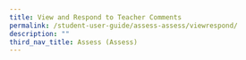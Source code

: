```yaml
---
title: View and Respond to Teacher Comments
permalink: /student-user-guide/assess-assess/viewrespond/
description: ""
third_nav_title: Assess (Assess)
---
```

